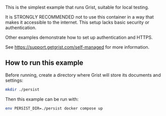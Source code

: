 This is the simplest example that runs Grist, suitable for local testing.

It is STRONGLY RECOMMENDED not to use this container in a way that makes it accessible to the internet.
This setup lacks basic security or authentication.

Other examples demonstrate how to set up authentication and HTTPS.

See https://support.getgrist.com/self-managed for more information.

## How to run this example

Before running, create a directory where Grist will store its documents and settings:
```sh
mkdir ./persist
```

Then this example can be run with:
```sh
env PERSIST_DIR=./persist docker compose up
```
